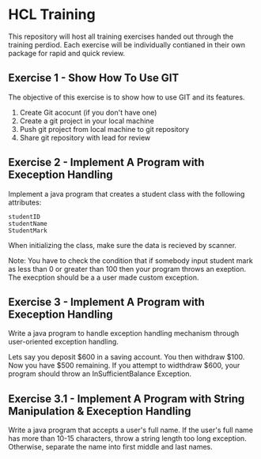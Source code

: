 # HCL Training

This repository will host all training exercises handed out through the training perdiod. Each exercise will be individually contianed in their own package for rapid and quick review.

## Exercise 1 - Show How To Use GIT

The objective of this exercise is to show how to use GIT and its features.

1. Create Git acocunt (if you don't have one)
2. Create a git project in your local machine
3. Push git project from local machine to git repository
4. Share git repository with lead for review

## Exercise 2 - Implement A Program with Exeception Handling

Implement a java program that creates a student class with the following attributes:

    studentID
    studentName
    StudentMark

When initializing the class, make sure the data is recieved by scanner.

Note: You have to check the condition that if somebody input student mark as less than 0 or greater than 100 then your program throws an exeption. The execption should be a a user made custom exception.

## Exercise 3 - Implement A Program with Exeception Handling

Write a java program to handle exception handling mechanism through user-oriented exception handling.

Lets say you deposit $600 in a saving account. You then withdraw $100. Now you have $500 remaining. If you attempt to widthdraw $600, your program should throw an InSufficientBalance Exception.

## Exercise 3.1 - Implement A Program with String Manipulation & Exeception Handling

Write a java program that accepts a user's full name. If the user's full name has more than 10-15 characters, throw a string length too long exception. Otherwise, separate the name into first middle and last names.
